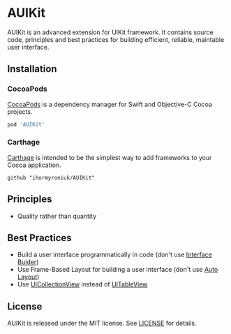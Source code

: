 # AUIKit

AUIKit is an advanced extension for UIKit framework. It contains source code, principles and best practices for building efficient, reliable, maintable user interface.

## Installation

### CocoaPods

[CocoaPods](https://cocoapods.org) is a dependency manager for Swift and Objective-C Cocoa projects.

```ruby
pod 'AUIKit'
```

### Carthage

[Carthage](https://github.com/Carthage/Carthage) is intended to be the simplest way to add frameworks to your Cocoa application.

```
github "ihormyroniuk/AUIKit"
```

## Principles

-  Quality rather than quantity

## Best Practices

- Build a user interface programmatically in code (don't use [Interface Buider](https://developer.apple.com/library/archive/documentation/ToolsLanguages/Conceptual/Xcode_Overview/UsingInterfaceBuilder.html))
- Use Frame-Based Layout for building a user interface (don't use [Auto Layout](https://developer.apple.com/library/archive/documentation/UserExperience/Conceptual/AutolayoutPG/index.html#//apple_ref/doc/uid/TP40010853))
- Use [UICollectionView](https://developer.apple.com/documentation/uikit/uicollectionview) instead of [UITableView](https://developer.apple.com/documentation/uikit/uitableview)

## License

AUIKit is released under the MIT license. See [LICENSE](https://github.com/ihormyroniuk/AUIKit/blob/master/LICENSE.txt) for details.
